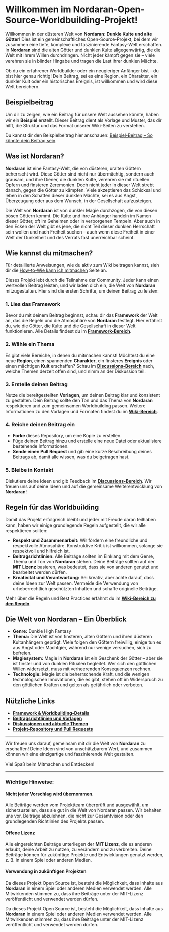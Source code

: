 # Willkommen im Nordaran-Open-Source-Worldbuilding-Projekt!

Willkommen in der düsteren Welt von **Nordaran: Dunkle Kulte und alte Götter**! Dies ist ein gemeinschaftliches Open-Source-Projekt, bei dem wir zusammen eine tiefe, komplexe und faszinierende Fantasy-Welt erschaffen. In **Nordaran** sind die alten Götter und dunklen Kulte allgegenwärtig, die die Welt mit ihrem Willen durchdringen. Nicht jeder kämpft gegen sie – viele verehren sie in blinder Hingabe und tragen die Last ihrer dunklen Mächte.

Ob du ein erfahrener Worldbuilder oder ein neugieriger Anfänger bist – du bist hier genau richtig! Dein Beitrag, sei es eine Region, ein Charakter, ein dunkler Kult oder ein historisches Ereignis, ist willkommen und wird diese Welt bereichern.

## Beispielbeitrag

Um dir zu zeigen, wie ein Beitrag für unsere Welt aussehen könnte, haben wir ein **Beispiel** erstellt. Dieser Beitrag dient als Vorlage und Muster, das dir hilft, die Struktur und das Format unserer Wiki-Seiten zu verstehen.

Du kannst dir den Beispielbeitrag hier anschauen: [Beispiel-Beitrag – So könnte dein Beitrag sein](https://github.com/4F6D/Nordaran-OpenSource-World/wiki/Beispiel-Beitrag-%E2%80%90-So-k%C3%B6nnte-dein-Beitrag-sein).

## Was ist Nordaran?

**Nordaran** ist eine Fantasy-Welt, die von düsteren, uralten Göttern beherrscht wird. Diese Götter sind nicht nur übermächtig, sondern auch grausam, und ihre Diener, die dunklen Kulte, verehren sie mit rituellen Opfern und finsteren Zeremonien. Doch nicht jeder in dieser Welt strebt danach, gegen die Götter zu kämpfen. Viele akzeptieren das Schicksal und leben in den Schatten dieser dunklen Mächte, sei es aus Angst, Überzeugung oder aus dem Wunsch, in der Gesellschaft aufzusteigen.

Die Welt von **Nordaran** ist von dunkler Magie durchzogen, die von diesen bösen Göttern kommt. Die Kulte und ihre Anhänger handeln im Namen dieser Götter, oft im Geheimen oder in verborgenen Tempeln. Aber auch in den Ecken der Welt gibt es jene, die nicht Teil dieser dunklen Herrschaft sein wollen und nach Freiheit suchen – auch wenn diese Freiheit in einer Welt der Dunkelheit und des Verrats fast unerreichbar scheint.

## Wie kannst du mitmachen?

Für detaillierte Anweisungen, wie du aktiv zum Wiki beitragen kannst, sieh dir die [How-to-Wie kann ich mitmachen](https://github.com/4F6D/Nordaran-OpenSource-World/wiki/How-to-%E2%80%90-Wie-kann-ich-mitmachen) Seite an.

Dieses Projekt lebt durch die Teilnahme der Community. Jeder kann einen wertvollen Beitrag leisten, und wir laden dich ein, die Welt von **Nordaran** mitzugestalten. Hier sind die ersten Schritte, um deinen Beitrag zu leisten:

### 1. **Lies das Framework**
Bevor du mit deinem Beitrag beginnst, schau dir das **Framework** der Welt an, das die Regeln und die Atmosphäre von **Nordaran** festlegt. Hier erfährst du, wie die Götter, die Kulte und die Gesellschaft in dieser Welt funktionieren. Alle Details findest du im **[Framework-Bereich](wiki/framework)**.

### 2. **Wähle ein Thema**
Es gibt viele Bereiche, in denen du mitmachen kannst! Möchtest du eine neue **Region**, einen spannenden **Charakter**, ein finsteres **Ereignis** oder einen mächtigen **Kult** erschaffen? Schau im **[Discussions-Bereich](https://github.com/4F6D/Nordaran-OpenSource-World/discussions)** nach, welche Themen derzeit offen sind, und nimm an der Diskussion teil.

### 3. **Erstelle deinen Beitrag**
Nutze die bereitgestellten **Vorlagen**, um deinen Beitrag klar und konsistent zu gestalten. Dein Beitrag sollte den Ton und das Thema von **Nordaran** respektieren und zum gemeinsamen Worldbuilding passen. Weitere Informationen zu den Vorlagen und Formaten findest du im **[Wiki-Bereich](wiki/Beitragstypen)**.

### 4. **Reiche deinen Beitrag ein**
- **Forke** dieses Repository, um eine Kopie zu erstellen.
- Füge deinen Beitrag hinzu und erstelle eine neue Datei oder aktualisiere bestehende Informationen.
- **Sende einen Pull Request** und gib eine kurze Beschreibung deines Beitrags ab, damit alle wissen, was du beigetragen hast.

### 5. **Bleibe in Kontakt**
Diskutiere deine Ideen und gib Feedback im **[Discussions-Bereich](https://github.com/4F6D/Nordaran-OpenSource-World/discussions)**. Wir freuen uns auf deine Ideen und auf die gemeinsame Weiterentwicklung von **Nordaran**!

## Regeln für das Worldbuilding

Damit das Projekt erfolgreich bleibt und jeder mit Freude daran teilhaben kann, haben wir einige grundlegende Regeln aufgestellt, die wir alle respektieren sollten:

- **Respekt und Zusammenarbeit:** Wir fördern eine freundliche und respektvolle Atmosphäre. Konstruktive Kritik ist willkommen, solange sie respektvoll und hilfreich ist.
- **Beitragsrichtlinien:** Alle Beiträge sollten im Einklang mit dem Genre, Thema und Ton von **Nordaran** stehen. Deine Beiträge sollten auf der **MIT Lizenz** basieren, was bedeutet, dass sie von anderen genutzt und bearbeitet werden dürfen.
- **Kreativität und Verantwortung:** Sei kreativ, aber achte darauf, dass deine Ideen zur Welt passen. Vermeide die Verwendung von urheberrechtlich geschützten Inhalten und schaffe originelle Beiträge.

Mehr über die Regeln und Best Practices erfährst du im **[Wiki-Bereich zu den Regeln]([wiki/Regeln](https://github.com/4F6D/Nordaran-OpenSource-World/wiki/Regeln))**.

## Die Welt von Nordaran – Ein Überblick

- **Genre:** Dunkle High Fantasy
- **Thema:** Die Welt ist von finsteren, alten Göttern und ihren düsteren Kultanhängern geprägt. Viele folgen den Göttern freiwillig, einige tun es aus Angst oder Machtgier, während nur wenige versuchen, sich zu befreien.
- **Magiesystem:** Magie in **Nordaran** ist ein Geschenk der Götter – aber sie ist finster und von dunklen Ritualen begleitet. Wer sich den göttlichen Willen widersetzt, muss mit verheerenden Konsequenzen rechnen.
- **Technologie:** Magie ist die beherrschende Kraft, und die wenigen technologischen Innovationen, die es gibt, stehen oft im Widerspruch zu den göttlichen Kräften und gelten als gefährlich oder verboten.

## Nützliche Links
- **[Framework & Worldbuilding-Details](wiki/framework)**
- **[Beitragsrichtlinien und Vorlagen](wiki/Beitragstypen)**
- **[Diskussionen und aktuelle Themen](https://github.com/4F6D/Nordaran-OpenSource-World/discussions)**
- **[Projekt-Repository und Pull Requests](https://github.com/4F6D/Nordaran-OpenSource-World)**

---

Wir freuen uns darauf, gemeinsam mit dir die Welt von **Nordaran** zu erschaffen! Deine Ideen sind von unschätzbarem Wert, und zusammen können wir eine einzigartige und faszinierende Welt gestalten. 

Viel Spaß beim Mitmachen und Entdecken!

---

### Wichtige Hinweise:

#### **Nicht jeder Vorschlag wird übernommen.**
Alle Beiträge werden vom Projektteam überprüft und ausgewählt, um sicherzustellen, dass sie gut in die Welt von Nordaran passen. Wir behalten uns vor, Beiträge abzulehnen, die nicht zur Gesamtvision oder den grundlegenden Richtlinien des Projekts passen.

#### **Offene Lizenz**
Alle eingereichten Beiträge unterliegen der **MIT Lizenz**, die es anderen erlaubt, deine Arbeit zu nutzen, zu verändern und zu verbreiten. Deine Beiträge können für zukünftige Projekte und Entwicklungen genutzt werden, z. B. in einem Spiel oder anderen Medien.

#### **Verwendung in zukünftigen Projekten**
Da dieses Projekt Open Source ist, besteht die Möglichkeit, dass Inhalte aus **Nordaran** in einem Spiel oder anderen Medien verwendet werden. Alle Mitwirkenden stimmen zu, dass ihre Beiträge unter der MIT-Lizenz veröffentlicht und verwendet werden dürfen.


Da dieses Projekt Open Source ist, besteht die Möglichkeit, dass Inhalte aus **Nordaran** in einem Spiel oder anderen Medien verwendet werden. Alle Mitwirkenden stimmen zu, dass ihre Beiträge unter der MIT-Lizenz veröffentlicht und verwendet werden dürfen.



